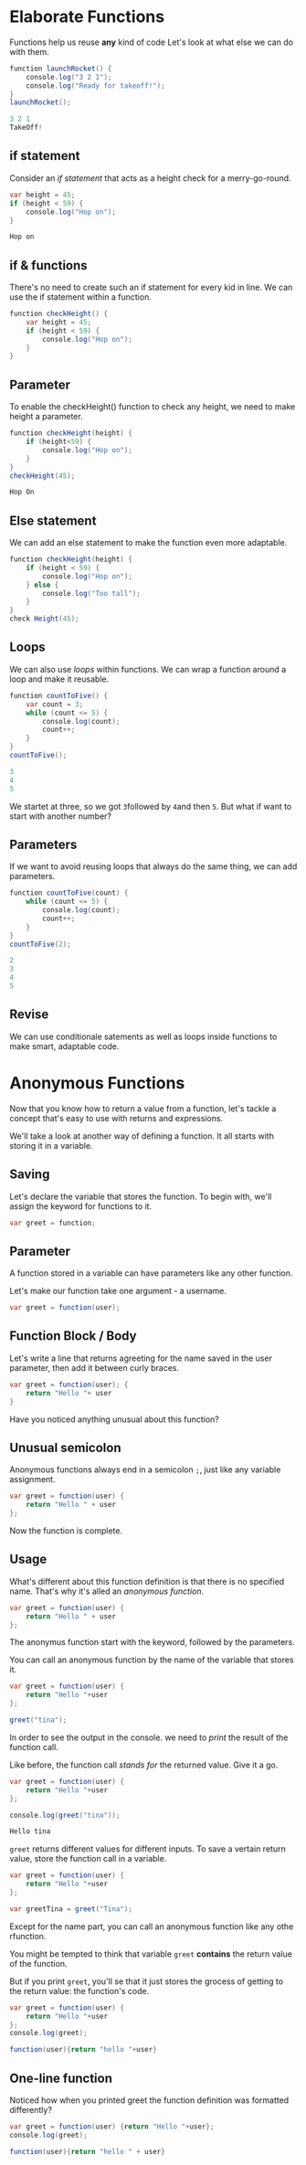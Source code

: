 # Elaborate Functions

Functions help us reuse **any** kind of code Let's look at what else we can do with them.

```java
function launchRocket() {
    console.log("3 2 1");
    console.log("Ready for takeoff!");
}
launchRocket();
```
```java
3 2 1
TakeOff!
```
## if statement

Consider an *if statement* that acts as a height check for a merry-go-round.
```java
var height = 45;
if (height < 59) {
    console.log("Hop on");
}
```
```java
Hop on
```
## if & functions

There's no need to create such an if statement for every kid in line. We can use the if statement within a function.

```java
function checkHeight() {
    var height = 45;
    if (height < 59) {
        console.log("Hop on");
    }
}
```
## Parameter

To enable the checkHeight() function to check any height, we need to make height a parameter.

```java
function checkHeight(height) {
    if (height<59) {
        console.log("Hop on");
    }
}
checkHeight(45);
```
```java
Hop On
```
## Else statement

We can add an else statement to make the function even more adaptable.

```java
function checkHeight(height) {
    if (height < 59) {
        console.log("Hop on");
    } else {
        console.log("Too tall");
    }
}
check Height(45);
```
## Loops
We can also use *loops* within functions. We can wrap a function around a loop and make it reusable.

```java
function countToFive() {
    var count = 3;
    while (count <= 5) {
        console.log(count);
        count++;
    }
}
countToFive();
```
```java
3
4
5
```
We startet at three, so we got `3`followed by `4`and then `5`.
But what if want to start with another number?

## Parameters
If we want to avoid reusing loops that always do the same thing, we can add parameters.

```java
function countToFive(count) {
    while (count <= 5) {
        console.log(count);
        count++;
    }
}
countToFive(2);
```
```java
2
3
4
5
```
## Revise
We can use conditionale satements as well as loops inside functions to make smart, adaptable code.


# Anonymous Functions

Now that you know how to return a value from a function, let's tackle a concept that's easy to use with returns and expressions.

We'll take a look at another way of defining a function. It all starts with storing it in a variable.

## Saving

Let's declare the variable that stores the function.
To begin with, we'll assign the keyword for functions to it.

```java
var greet = function;
```
## Parameter

A function stored in a variable can have parameters like any other function.

Let's make our function take one argument - a username.

```java
var greet = function(user);
```

## Function Block / Body
Let's write a line that returns agreeting for the name saved in the user parameter, then add it between curly braces.

```java
var greet = function(user); {
    return "Hello "+ user
}
```
Have you noticed anything unusual about this function?
## Unusual semicolon
Anonymous functions always end in a semicolon `;`, just like any variable assignment.

```java
var greet = function(user) {
    return "Hello " + user
};
```
Now the function is complete.


## Usage
What's different about this function definition is that there is no specified name. That's why it's alled an *anonymous function*.

```java
var greet = function(user) {
    return "Hello " + user
};

```
The anonymus function start with the keyword, followed by the parameters.

You can call an anonymous function by the name of the variable that stores it.

```java
var greet = function(user) {
    return "Hello "+user
};

greet("tina");
```

In order to see the output in the console. we need to *print* the result of the function call.

Like before, the function call *stands for* the returned value. Give it a go.

```java
var greet = function(user) {
    return "Hello "+user
};

console.log(greet("tina"));
```
```java
Hello tina
```

`greet` returns different values for different inputs. To save a vertain return value, store the function call in a variable.

```java
var greet = function(user) {
    return "Hello "+user
};

var greetTina = greet("Tina");
```
Except for the name part, you can call an anonymous function like any othe rfunction.

You might be tempted to think that variable `greet` **contains** the return value of the function.

But if you print `greet`, you'll se that it just stores the grocess of getting to the return value: the function's code.

```java
var greet = function(user) {
    return "Hello "+user
};
console.log(greet);
```
```java
function(user){return "hello "+user}
```

## One-line function

Noticed how when you printed greet the function definition was formatted differently?

```java
var greet = function(user) {return "Hello "+user};
console.log(greet);
```
```java
function(user){return "hello " + user}
```